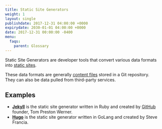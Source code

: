 ```yaml
---
title: Static Site Generators
weight: 1
layout: single
publishdate: 2017-12-31 04:00:00 +0000
expirydate: 2030-01-01 04:00:00 +0000
date: 2017-12-31 00:00:00 -0400
menu:
  faqs:
    parent: Glossary
---
```

Static Site Generators are developer tools that convert various data formats into [static sites](/docs/faqs/glossary/static-sites).

These data formats are generally [content files](/docs/faqs/glossary/content-files/) stored in a Git repository. They can also be data pulled from third-party services.

## Examples
- [**Jekyll**](https://jekyllrb.com) is the static site generator written in Ruby and created by [GitHub](https://github.com) founder, Tom Preston Werner.
- [**Hugo**](https://gohugo.io) is the static site generator written in GoLang and created by Steve Francia.